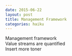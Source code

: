 ```yaml
---
date: 2015-06-22
layout: post
title: Management Framework
categories: haiku
---
```


Management framework  
Value streams are quantified  
Insert more toner
